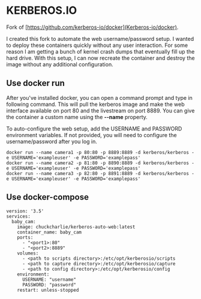 # KERBEROS.**IO**

Fork of [https://github.com/kerberos-io/docker](Kerberos-io/docker).

I created this fork to automate the web username/password setup. I wanted to deploy these containers quickly without any user interaction. For some reason I am getting a bunch of kernel crash dumps that eventually fill up the hard drive. With this setup, I can now recreate the container and destroy the image without any additional configuration.

## Use docker run

After you've installed docker, you can open a command prompt and type in following command. This will pull the kerberos image and make the web interface available on port 80 and the livestream on port 8889. You can give the container a custom name using the **--name** property.

To auto-configure the web setup, add the USERNAME and PASSWORD environment variables. If not provided, you will need to configure the username/password after you log in.
```
docker run --name camera1 -p 80:80 -p 8889:8889 -d kerberos/kerberos -e USERNAME='exampleuser' -e PASSWORD='examplepass'
docker run --name camera2 -p 81:80 -p 8890:8889 -d kerberos/kerberos -e USERNAME='exampleuser' -e PASSWORD='examplepass'
docker run --name camera3 -p 82:80 -p 8891:8889 -d kerberos/kerberos -e USERNAME='exampleuser' -e PASSWORD='examplepass'
```

## Use docker-compose

```
version: '3.5'
services:
  baby_cam:
    image: chuckcharlie/kerberos-auto-web:latest
    container_name: baby_cam
    ports:
      - "<port1>:80"
      - "<port2>:8889"
    volumes:
      - <path to scripts directory>:/etc/opt/kerberosio/scripts
      - <path to capture directory>:/etc/opt/kerberosio/capture
      - <path to config directory>:/etc/opt/kerberosio/config
    environment:
      USERNAME: "username"
      PASSWORD: "password"
    restart: unless-stopped
```
